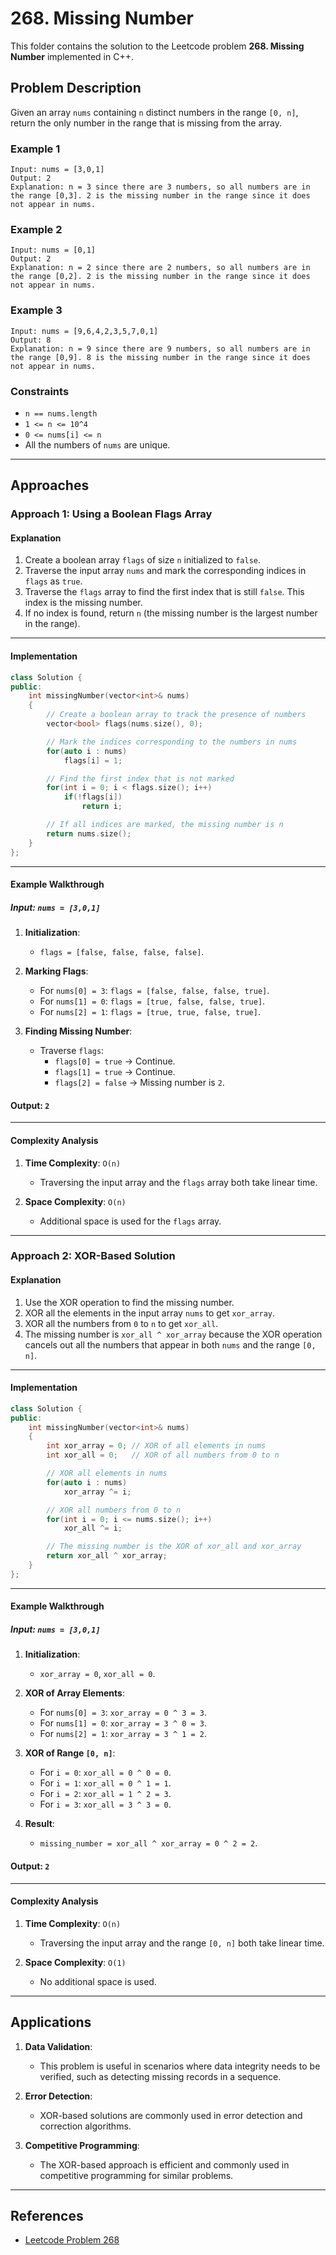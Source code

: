 # 268. Missing Number

This folder contains the solution to the Leetcode problem **268. Missing Number** implemented in C++.

## Problem Description

Given an array `nums` containing `n` distinct numbers in the range `[0, n]`, return the only number in the range that is missing from the array.

### Example 1

```
Input: nums = [3,0,1]
Output: 2
Explanation: n = 3 since there are 3 numbers, so all numbers are in the range [0,3]. 2 is the missing number in the range since it does not appear in nums.
```

### Example 2

```
Input: nums = [0,1]
Output: 2
Explanation: n = 2 since there are 2 numbers, so all numbers are in the range [0,2]. 2 is the missing number in the range since it does not appear in nums.
```

### Example 3

```
Input: nums = [9,6,4,2,3,5,7,0,1]
Output: 8
Explanation: n = 9 since there are 9 numbers, so all numbers are in the range [0,9]. 8 is the missing number in the range since it does not appear in nums.
```

### Constraints

- `n == nums.length`
- `1 <= n <= 10^4`
- `0 <= nums[i] <= n`
- All the numbers of `nums` are unique.

---

## Approaches

### Approach 1: Using a Boolean Flags Array

#### Explanation

1. Create a boolean array `flags` of size `n` initialized to `false`.
2. Traverse the input array `nums` and mark the corresponding indices in `flags` as `true`.
3. Traverse the `flags` array to find the first index that is still `false`. This index is the missing number.
4. If no index is found, return `n` (the missing number is the largest number in the range).

---

#### Implementation

```cpp
class Solution {
public:
    int missingNumber(vector<int>& nums) 
    {
        // Create a boolean array to track the presence of numbers
        vector<bool> flags(nums.size(), 0);

        // Mark the indices corresponding to the numbers in nums
        for(auto i : nums)
            flags[i] = 1;

        // Find the first index that is not marked
        for(int i = 0; i < flags.size(); i++)
            if(!flags[i])
                return i;

        // If all indices are marked, the missing number is n
        return nums.size();
    }
};
```

---

#### Example Walkthrough

##### Input: `nums = [3,0,1]`

1. **Initialization**:
   - `flags = [false, false, false, false]`.

2. **Marking Flags**:
   - For `nums[0] = 3`: `flags = [false, false, false, true]`.
   - For `nums[1] = 0`: `flags = [true, false, false, true]`.
   - For `nums[2] = 1`: `flags = [true, true, false, true]`.

3. **Finding Missing Number**:
   - Traverse `flags`:
     - `flags[0] = true` → Continue.
     - `flags[1] = true` → Continue.
     - `flags[2] = false` → Missing number is `2`.

#### Output: `2`

---

#### Complexity Analysis

1. **Time Complexity**: `O(n)`
   - Traversing the input array and the `flags` array both take linear time.

2. **Space Complexity**: `O(n)`
   - Additional space is used for the `flags` array.

---

### Approach 2: XOR-Based Solution

#### Explanation

1. Use the XOR operation to find the missing number.
2. XOR all the elements in the input array `nums` to get `xor_array`.
3. XOR all the numbers from `0` to `n` to get `xor_all`.
4. The missing number is `xor_all ^ xor_array` because the XOR operation cancels out all the numbers that appear in both `nums` and the range `[0, n]`.

---

#### Implementation

```cpp
class Solution {
public:
    int missingNumber(vector<int>& nums) 
    {
        int xor_array = 0; // XOR of all elements in nums
        int xor_all = 0;   // XOR of all numbers from 0 to n

        // XOR all elements in nums
        for(auto i : nums)
            xor_array ^= i;

        // XOR all numbers from 0 to n
        for(int i = 0; i <= nums.size(); i++)
            xor_all ^= i;

        // The missing number is the XOR of xor_all and xor_array
        return xor_all ^ xor_array;
    }
};
```

---

#### Example Walkthrough

##### Input: `nums = [3,0,1]`

1. **Initialization**:
   - `xor_array = 0`, `xor_all = 0`.

2. **XOR of Array Elements**:
   - For `nums[0] = 3`: `xor_array = 0 ^ 3 = 3`.
   - For `nums[1] = 0`: `xor_array = 3 ^ 0 = 3`.
   - For `nums[2] = 1`: `xor_array = 3 ^ 1 = 2`.

3. **XOR of Range `[0, n]`**:
   - For `i = 0`: `xor_all = 0 ^ 0 = 0`.
   - For `i = 1`: `xor_all = 0 ^ 1 = 1`.
   - For `i = 2`: `xor_all = 1 ^ 2 = 3`.
   - For `i = 3`: `xor_all = 3 ^ 3 = 0`.

4. **Result**:
   - `missing_number = xor_all ^ xor_array = 0 ^ 2 = 2`.

#### Output: `2`

---

#### Complexity Analysis

1. **Time Complexity**: `O(n)`
   - Traversing the input array and the range `[0, n]` both take linear time.

2. **Space Complexity**: `O(1)`
   - No additional space is used.

---

## Applications

1. **Data Validation**:
   - This problem is useful in scenarios where data integrity needs to be verified, such as detecting missing records in a sequence.

2. **Error Detection**:
   - XOR-based solutions are commonly used in error detection and correction algorithms.

3. **Competitive Programming**:
   - The XOR-based approach is efficient and commonly used in competitive programming for similar problems.

---

## References

- [Leetcode Problem 268](https://leetcode.com/problems/missing-number/)
